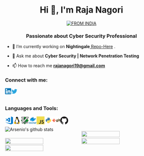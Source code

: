 <h1 align="center">Hi 👋, I'm Raja Nagori</h1>
<p align="center">
<a href="#"><img title="FROM INDIA" src="https://img.shields.io/badge/FROM-INDIA-green?colorA=%23FF9933&colorB=%23138808&style=for-the-badge"></a>
</p>
<h3 align="center">Passionate about Cyber Security Professional</h3>


- 🔭 I’m currently working on **Nightingale**[ Repo-Here](https://github.com/RAJANAGORI/Nightingale) .

- 💬 Ask me about **Cyber Security | Network Penetration Testing**

- 📫 How to reach me **rajanagori19@gmail.com**

### Connect with me:

<p align="left">  <a href="www.linkedin.com/in/raja-nagori/">
  <img align="left" alt="Raja Nagori | Linkedin" width="20px" src="https://github.com/RAJANAGORI/rajanagori/blob/master/img/readmeImages/linkedin.png" />
</a>
<a href="https://twitter.com/RajaNagori7">
  <img align="left" alt="Arsenio Aguirre | Twitter" width="21px" src="https://github.com/RAJANAGORI/rajanagori/blob/master/img/readmeImages/twitter.svg" />
</a>
</p>

<br />
<br />

### Languages and Tools:

<img align="left" alt="Visual Studio Code" width="26px" src="https://raw.githubusercontent.com/github/explore/80688e429a7d4ef2fca1e82350fe8e3517d3494d/topics/visual-studio-code/visual-studio-code.png" />
<img align="left" alt="Linux" width="26px" src="https://raw.githubusercontent.com/github/explore/80688e429a7d4ef2fca1e82350fe8e3517d3494d/topics/linux/linux.png" />
<img align="left" alt="Vim" width="26px" src="https://raw.githubusercontent.com/github/explore/80688e429a7d4ef2fca1e82350fe8e3517d3494d/topics/vim/vim.png" />
<img align="left" alt="docker" width="26px" src="https://raw.githubusercontent.com/github/explore/80688e429a7d4ef2fca1e82350fe8e3517d3494d/topics/docker/docker.png" />
<img align="left" alt="JavaScript" width="26px" src="https://raw.githubusercontent.com/github/explore/80688e429a7d4ef2fca1e82350fe8e3517d3494d/topics/javascript/javascript.png" />
<img align="left" alt="PYTHON" width="26px" src="https://raw.githubusercontent.com/github/explore/80688e429a7d4ef2fca1e82350fe8e3517d3494d/topics/python/python.png" />
<img align="left" alt="Git" width="26px" src="https://raw.githubusercontent.com/github/explore/80688e429a7d4ef2fca1e82350fe8e3517d3494d/topics/git/git.png" />
<img align="left" alt="GitHub" width="26px" src="https://raw.githubusercontent.com/github/explore/78df643247d429f6cc873026c0622819ad797942/topics/github/github.png" />

<br />
<br />
<a href="https://github.com/RAJANAGORI"><img align="left" width="50%" height="50%" src="https://github-readme-stats.vercel.app/api?username=RAJANAGORI&show_icons=true&include_all_commits=true&theme=dark" alt="Arsenio's github stats" /></a>

<a href="https://github.com/RAJANAGORI/Nightingale"><img align="left" width="50%" height="50%" src="https://github-readme-stats.vercel.app/api/pin/?username=RAJANAGORI&repo=Nightingale&theme=dark" /></a>

<a href="https://github.com/RAJANAGORI/Jenkins-Docker"><img align="left" width="50%" height="50%" src="https://github-readme-stats.vercel.app/api/pin/?username=RAJANAGORI&repo=Jenkins-Docker&theme=dark"/></a>

<a href="https://github.com/RAJANAGORI/Sonar-Postgres-Docker"><img align="left" width="50%" height="50%" src="https://github-readme-stats.vercel.app/api/pin/?username=RAJANAGORI&repo=Sonar-Postgres-Docker&theme=dark"/></a>

<a href="https://github.com/RAJANAGORI/OpenLDAP-Docker"><img align="left" width="50%" height="50%" src="https://github-readme-stats.vercel.app/api/pin/?username=RAJANAGORI&repo=OpenLDAP-Docker&theme=dark"/></a>

